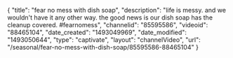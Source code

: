 {
    "title": "fear no mess with dish soap",
    "description": "life is messy. and we wouldn't have it any other way. the good news is our dish soap has the cleanup covered. #fearnomess",
    "channelid": "85595586",
    "videoid": "88465104",
    "date_created": "1493049969",
    "date_modified": "1493050644",
    "type": "captivate",
    "layout": "channelVideo",
    "url": "\/seasonal\/fear-no-mess-with-dish-soap\/85595586-88465104"
}